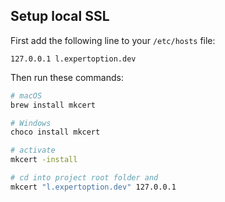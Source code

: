 ## Setup local SSL

First add the following line to your `/etc/hosts` file:

```
127.0.0.1 l.expertoption.dev
```

Then run these commands:

```bash
# macOS
brew install mkcert

# Windows
choco install mkcert

# activate
mkcert -install

# cd into project root folder and
mkcert "l.expertoption.dev" 127.0.0.1
```

